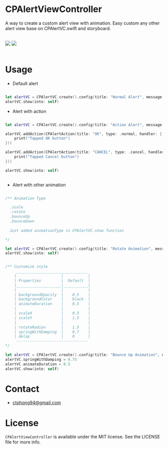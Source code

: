 # CPAlertViewController

A way to create a custom alert view with animation. Easy custom any other alert view base on CPAlertVC.swift and storyboard.</br><br>

<img src="https://github.com/katafo/CPAlertViewController/blob/master/screenshot.gif" />
<img src="https://github.com/katafo/CPAlertViewController/blob/master/screenshot_custom_style.png" />
</br><br>

# Usage

- Default alert

```swift

let alertVC = CPAlertVC.create().config(title: "Normal Alert", message: "Normal alert will have only one button.")
alertVC.show(into: self)

```
- Alert with action

```swift

let alertVC = CPAlertVC.create().config(title: "Action Alert", message: "You can add your action to two buttons below. By default: Cancel button will dismiss alert.")

alertVC.addAction(CPAlertAction(title: "OK", type: .normal, handler: {
    print("Tapped OK button")
}))

alertVC.addAction(CPAlertAction(title: "CANCEL", type: .cancel, handler: {
    print("Tapped Cancel button")
}))

alertVC.show(into: self)
    
```
- Alert with other animation

```swift

/** Animation Type

  .scale
  .rotate
  .bounceUp
  .bounceDown
  
  Just added animationType in CPAlertVC.show function

*/

let alertVC = CPAlertVC.create().config(title: "Rotate Animation", message: "Rotate ~90 degrees = 1.5 rad (1 rad = 57 degrees), you can change it in CPAlertVC.swift.", animationType: .rotate)
alertVC.show(into: self)

```

```swift

/** Customize style
     ________________________________
    |                    |           |
    | Properties         |  Default  |
    |____________________|___________|
    |                    |           |
    | backgroundOpacity  |    0.5    |
    | backgroundColor    |    black  |
    | animateDuration    |    0.5    |
    |                    |           |
    | scaleX             |    0.3    |
    | scaleY             |    1.5    |
    |                    |           |
    | rotateRadian       |    1.5    |
    | springWithDamping  |    0.7    |
    | delay              |    0      |
     --------------------------------
*/

let alertVC = CPAlertVC.create().config(title: "Bounce Up Animation", message: "Animating alert from bottom view to top view", animationType: .bounceUp)
alertVC.springWithDamping = 0.75
alertVC.animateDuration = 0.5
alertVC.show(into: self)

```


# Contact

- ctphong94@gmail.com

# License

`CPAlertViewController` is available under the MIT license. See the LICENSE file for more info.
